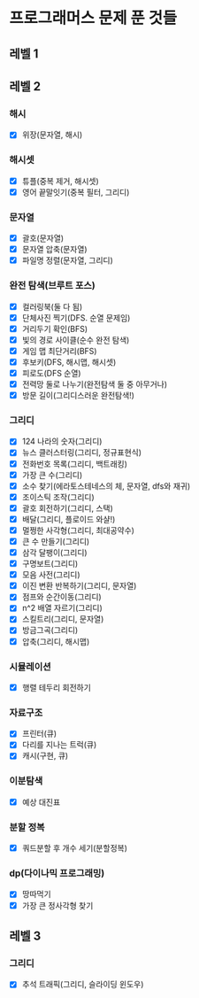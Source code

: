 
# 프로그래머스 문제 푼 것들

## 레벨 1

## 레벨 2
### 해시
  - [x] 위장(문자열, 해시)

### 해시셋
  - [x] 튜플(중복 제거, 해시셋)
  - [x] 영어 끝말잇기(중복 필터, 그리디)

### 문자열
  - [x] 괄호(문자열)
  - [x] 문자열 압축(문자열)
  - [x] 파일명 정렬(문자열, 그리디)

### 완전 탐색(브루트 포스)
  -[x] 컬러링북(둘 다 됨)
  -[x] 단체사진 찍기(DFS. 순열 문제임)
  -[x] 거리두기 확인(BFS)
  -[x] 빛의 경로 사이클(순수 완전 탐색)
  -[x] 게임 맵 최단거리(BFS)
  -[x] 후보키(DFS, 해시맵, 해시셋)
  -[x] 피로도(DFS 순열)
  -[x] 전력망 둘로 나누기(완전탐색 둘 중 아무거나)
  -[x] 방문 길이(그리디스러운 완전탐색!)

### 그리디
  -[x] 124 나라의 숫자(그리디)
  -[x] 뉴스 클러스터링(그리디, 정규표현식)
  -[x] 전화번호 목록(그리디, 백트래킹)
  -[x] 가장 큰 수(그리디)
  -[x] 소수 찾기(에라토스테네스의 체, 문자열, dfs와 재귀)
  -[x] 조이스틱 조작(그리디)
  -[x] 괄호 회전하기(그리디, 스택)
  -[x] 배달(그리디, 플로이드 와샬!)
  -[x] 멀쩡한 사각형(그리디, 최대공약수)
  -[x] 큰 수 만들기(그리디)
  -[x] 삼각 달팽이(그리디)
  -[x] 구명보트(그리디)
  -[x] 모음 사전(그리디)
  -[x] 이진 변환 반복하기(그리디, 문자열)
  -[x] 점프와 순간이동(그리디)
  -[x] n^2 배열 자르기(그리디)
  -[x] 스킬트리(그리디, 문자열)
  -[x] 방금그곡(그리디)
  -[x] 압축(그리디, 해시맵)

### 시뮬레이션
  -[x] 행렬 테두리 회전하기

### 자료구조
  -[x] 프린터(큐)
  -[x] 다리를 지나는 트럭(큐)
  -[x] 캐시(구현, 큐)

### 이분탐색
  -[x] 예상 대진표

### 분할 정복
  -[x] 쿼드분할 후 개수 세기(분할정복)

### dp(다이나믹 프로그래밍)
  -[x] 땅따먹기
  -[x] 가장 큰 정사각형 찾기

## 레벨 3
### 그리디
  - [x] 추석 트래픽(그리디, 슬라이딩 윈도우)